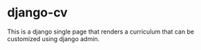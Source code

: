 # django-cv
This is a django single page that renders a curriculum that can be customized using django admin.
